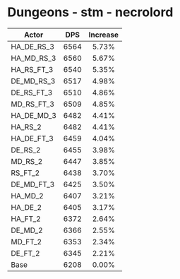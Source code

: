 # Dungeons - stm - necrolord
| Actor | DPS | Increase |
|---|:---:|:---:|
|HA_DE_RS_3|6564|5.73%|
|HA_MD_RS_3|6560|5.67%|
|HA_RS_FT_3|6540|5.35%|
|DE_MD_RS_3|6517|4.98%|
|DE_RS_FT_3|6510|4.86%|
|MD_RS_FT_3|6509|4.85%|
|HA_DE_MD_3|6482|4.41%|
|HA_RS_2|6482|4.41%|
|HA_DE_FT_3|6459|4.04%|
|DE_RS_2|6455|3.98%|
|MD_RS_2|6447|3.85%|
|RS_FT_2|6438|3.70%|
|DE_MD_FT_3|6425|3.50%|
|HA_MD_2|6407|3.21%|
|HA_DE_2|6405|3.17%|
|HA_FT_2|6372|2.64%|
|DE_MD_2|6366|2.55%|
|MD_FT_2|6353|2.34%|
|DE_FT_2|6345|2.21%|
|Base|6208|0.00%|
